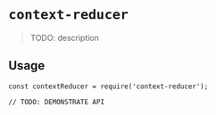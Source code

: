 # `context-reducer`

> TODO: description

## Usage

```
const contextReducer = require('context-reducer');

// TODO: DEMONSTRATE API
```
